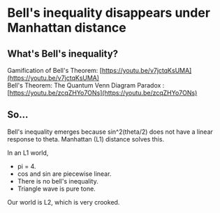 # Bell's inequality disappears under Manhattan distance 

## What's Bell's inequality?
Gamification of Bell's Theorem: [https://youtu.be/v7jctqKsUMA](https://youtu.be/v7jctqKsUMA)  
Bell's Theorem: The Quantum Venn Diagram Paradox
: [https://youtu.be/zcqZHYo7ONs](https://youtu.be/zcqZHYo7ONs)

## So...
Bell's inequality emerges because sin^2(theta/2) does not have a linear response to theta. Manhattan (L1) distance solves this. 

In an L1 world, 
- pi = 4. 
- cos and sin are piecewise linear. 
- There is no bell's inequality. 
- Triangle wave is pure tone. 

Our world is L2, which is very crooked. 
